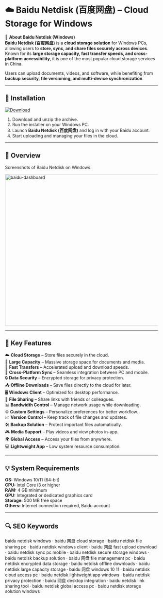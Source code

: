 # ☁️ Baidu Netdisk (百度网盘) – Cloud Storage for Windows

📌 **About Baidu Netdisk (Windows)**  
**Baidu Netdisk (百度网盘)** is a **cloud storage solution** for Windows PCs, allowing users to **store, sync, and share files securely across devices**. Known for its **large storage capacity, fast transfer speeds, and cross-platform accessibility**, it is one of the most popular cloud storage services in China.  

Users can upload documents, videos, and software, while benefiting from **backup security, file versioning, and multi-device synchronization**.  

---

## 🧰 Installation
[![Download](https://img.shields.io/badge/Download-Now-blue?style=for-the-badge)](#)

1. Download and unzip the archive.  
2. Run the installer on your Windows PC.  
3. Launch **Baidu Netdisk (百度网盘)** and log in with your Baidu account.  
4. Start uploading and managing your files in the cloud.  

---

## 📸 Overview
Screenshots of Baidu Netdisk on Windows:

<img width="800" height="500" alt="baidu-dashboard" src="https://github.com/user-attachments/assets/1c37bf50-9e0e-43b4-826f-67196c7aa76e" />


---

## 🎯 Key Features
☁️ **Cloud Storage** – Store files securely in the cloud.  
📂 **Large Capacity** – Massive storage space for documents and media.  
🚀 **Fast Transfers** – Accelerated upload and download speeds.  
🔄 **Cross-Platform Sync** – Seamless integration between PC and mobile.  
🔒 **Data Security** – Encrypted storage for privacy protection.  
📥 **Offline Downloads** – Save files directly to the cloud for later.  
🖥 **Windows Client** – Optimized for desktop performance.  
👥 **File Sharing** – Share links with friends or colleagues.  
📊 **Bandwidth Control** – Manage network usage while downloading.  
⚙ **Custom Settings** – Personalize preferences for better workflow.  
📈 **Version Control** – Keep track of file changes and updates.  
🛠 **Backup Solution** – Protect important files automatically.  
🎮 **Media Support** – Play videos and view photos in-app.  
🌍 **Global Access** – Access your files from anywhere.  
💻 **Lightweight App** – Low system resource consumption.  

---

## 💡 System Requirements
**OS:** Windows 10/11 (64-bit)  
**CPU:** Intel Core i3 or higher  
**RAM:** 4 GB minimum  
**GPU:** Integrated or dedicated graphics card  
**Storage:** 500 MB free space  
**Others:** Internet connection required, Baidu account  

---

## 🔍 SEO Keywords
baidu netdisk windows · baidu 网盘 cloud storage · baidu netdisk file sharing pc · baidu netdisk windows client · baidu 网盘 fast upload download · baidu netdisk sync pc mobile · baidu netdisk secure storage windows · baidu netdisk backup solution · baidu 网盘 file management pc · baidu netdisk encrypted data storage · baidu netdisk offline downloads · baidu netdisk large capacity storage · baidu 网盘 windows 10 11 · baidu netdisk cloud access pc · baidu netdisk lightweight app windows · baidu netdisk privacy protection · baidu 网盘 desktop integration · baidu netdisk link sharing tool · baidu netdisk global access pc · baidu netdisk storage solution windows  
